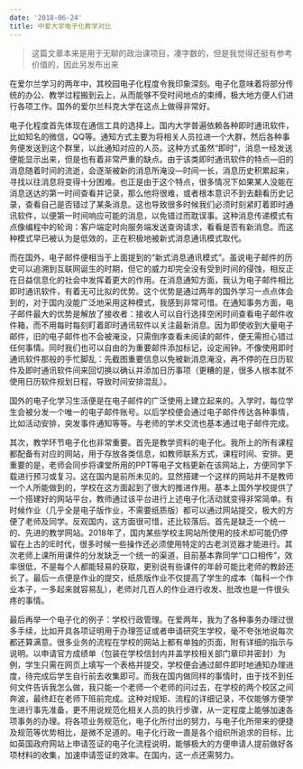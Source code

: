 ```yaml
---
date: '2018-06-24'
title: 中爱大学电子化教学对比
---
```


> 这篇文章本来是用于无聊的政治课项目，凑字数的，但是我觉得还挺有参考价值的，因此另发布出来

在爱尔兰学习的两年中，其校园电子化程度令我印象深刻。电子化意味着将部分传统的办公、教学过程搬到云上，从而能够不受时间地点的束缚，极大地方便人们进行各项工作。国外的爱尔兰科克大学在这点上做得非常好。

电子化程度首先体现在通信工具的选择上。国内大学普遍依赖各种即时通讯软件，比如知名的微信，QQ等。通知方式主要为将相关人员拉进一个大群，然后各种事务便发送到这个群里，以此通知对应的人员。这种方式虽然“即时”，消息一经发送便能显示出来，但是也有着非常严重的缺点。由于该类即时通讯软件的特点—旧的消息随着时间的流逝，会逐渐被新的消息所淹没—时间一长，消息历史积累起来，寻找以往消息将变得十分困难。也正是由于这个特点，很多情况下如果某人没能在消息送达的第一时间查看并记录，那么他将很难，或者根本意识不到去翻看历史记录，查看自己是否错过了某条消息。这也导致很多时候我们必须时刻紧盯着即时通讯软件，以便第一时间响应可能的消息，以免错过而耽误事。这种消息传递模式有点像编程中的轮询：客户端定时向服务端发送查询请求，看看是否有新消息。而这种模式早已被认为是低效的，正在积极地被新式消息通讯模式取代。

而在国外，电子邮件便相当于上面提到的“新式消息通讯模式”。虽说电子邮件的历史可以追溯到互联网诞生的时期，但它的威力却完全没有受到时间的侵蚀，相反正在日益信息化的社会中发挥着更大的作用。在消息通知方面，我认为电子邮件相比即时通讯软件，有着无可比拟的优势。这个优势是通过两年的国外学习一点点体会到的，对于国内没能广泛地采用这种模式，我感到非常可惜。在通知事务方面，电子邮件最大的优势是解放了接收者：接收人可以自行选择空闲时间查看电子邮件收件箱，而不用每时每刻盯着即时通讯软件以关注最新消息。因为即使收到大量电子邮件，旧的电子邮件也不会被淹没，只需倒序查看未阅读的邮件，便无需担心错过任何事情。同时我们也可以自由的为重要邮件添加标记，设定闹钟。不像使用即时通讯软件那般的手忙脚乱：先截图重要信息以免被新消息淹没，再不停的在日历软件及即时通讯软件间来回切换以确认并添加日历事项（更糟的是，很多人根本就不使用日历软件规划日程，导致时间安排混乱）。

国外的电子化学习生活便是在电子邮件的广泛使用上建立起来的。入学时，每位学生会被分发一个唯一的电子邮件账号。以后学校便会通过电子邮件传达各种事情，比如活动安排，突发事件通知等等。与老师的学术交流也基本通过电子邮件完成。

其次，教学环节电子化也非常重要。首先是教学资料的电子化。我所上的所有课程都配备有对应的网站，用于存放各类信息，如教师联系方式，课程时间、安排。更重要的是，老师会同步将课堂所用的PPT等电子文档更新在该网站上，方便同学下载进行预习或复习。这在国内是前所未见的。显然搭建一个这样的网站并不是教师一个人所能做到的，学校在这方面起到了很大的推进作用。基本上国外学校提供了一个搭建好的网站平台，教师通过该平台进行上述电子化活动就变得非常简单。有时候作业（几乎全是电子版作业，不需要纸质版）都可以通过网站提交，极大的方便了老师及同学。反观国内，这方面很可惜，还比较落后。首先是缺乏一个统一的、先进的教学网站。2018年了，国内某些学校主网站所使用的技术却可能仍停留在上古的IE时代，很多时候一些操作还必须使用特定的古老浏览器才能进行。其次老师上课所用课件的分发缺乏一个统一的渠道，目前基本靠同学“口口相传”，效率很低，不是每个人都能轻易的获取，更别说有些课件的年龄可能比老师的教龄还长了。最后一点便是作业的提交，纸质版作业不仅提高了学生的成本（每科一个作业本子，一多起来就容易乱），老师对几百人的作业进行收发、批改也是一件很头疼的事情。

最后再举一个电子化的例子：学校行政管理。在爱两年，我为了各种事务办理过很多手续，比如开具各项证明用于办理签证或者申请研究生学校，毫不夸张地说每次都还算满意。很多业务的流程在学校的网站上都有单独的页面，附有详细的指示与说明。以申请官方成绩单（包装在学校信封内并盖学校相关部门章印并密封）为例，学生只需在网页上填写一个表格并提交，学校便会通过邮件即时地通知办理进度，待完成后学生自行前去收集即可。而我在国内做同样的事情时，由于找不到任何文件告诉我怎么做，我只能一个老师一个老师的问过去，在学校的两个校区之间奔波，最终赶在老师下班前完成。这种对规矩、流程的详细记录，不仅能够方便学生进行事先准备，更不用说规范化相关人员的执行步骤，从一定程度上能够加速各项事务的办理。将各项业务规范化，电子化所付出的努力，与电子化所带来的便捷及规范等优势相比，是微不足道的。电子化行政一直是各个组织所追求的目标，比如英国政府网站上申请签证的电子化流程说明，能够极大的方便申请人提前做好各项材料的收集，加速申请签证的效率。在国内，这一点还需努力。
